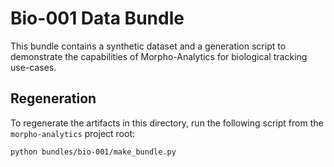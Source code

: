 # Bio-001 Data Bundle
This bundle contains a synthetic dataset and a generation script to demonstrate the capabilities of Morpho-Analytics for biological tracking use-cases.

## Regeneration
To regenerate the artifacts in this directory, run the following script from the `morpho-analytics` project root:

```bash
python bundles/bio-001/make_bundle.py
```
